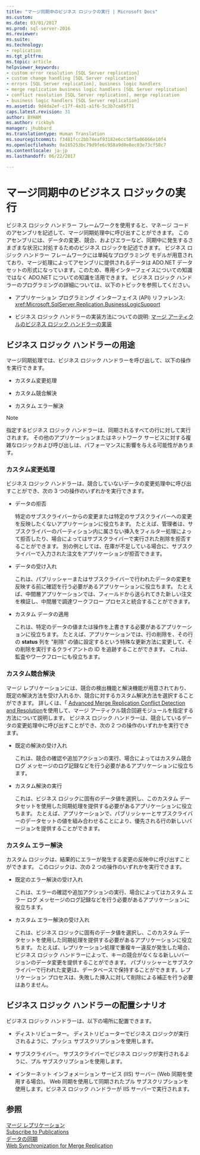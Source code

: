 ```yaml
---
title: "マージ同期中のビジネス ロジックの実行 | Microsoft Docs"
ms.custom: 
ms.date: 03/01/2017
ms.prod: sql-server-2016
ms.reviewer: 
ms.suite: 
ms.technology:
- replication
ms.tgt_pltfrm: 
ms.topic: article
helpviewer_keywords:
- custom error resolution [SQL Server replication]
- custom change handling [SQL Server replication]
- errors [SQL Server replication], business logic handlers
- merge replication business logic handlers [SQL Server replication]
- conflict resolution [SQL Server replication], merge replication
- business logic handlers [SQL Server replication]
ms.assetid: 9d4da2ef-c17f-4a31-a1f6-5c3b7ca85f71
caps.latest.revision: 31
author: BYHAM
ms.author: rickbyh
manager: jhubbard
ms.translationtype: Human Translation
ms.sourcegitcommit: f3481fcc2bb74eaf93182e6cc58f5a06666e10f4
ms.openlocfilehash: 0a165253bc79d9fe6c958a9d0e8ec83e73cf58c7
ms.contentlocale: ja-jp
ms.lasthandoff: 06/22/2017

---
```

# <a name="execute-business-logic-during-merge-synchronization"></a>マージ同期中のビジネス ロジックの実行
  ビジネス ロジック ハンドラー フレームワークを使用すると、マネージ コードのアセンブリを記述して、マージ同期処理中に呼び出すことができます。 このアセンブリには、データの変更、競合、およびエラーなど、同期中に発生するさまざまな状況に対処するためのビジネス ロジックを記述できます。 ビジネス ロジック ハンドラー フレームワークには単純なプログラミング モデルが用意されており、マージ処理によってアセンブリに提供されるデータは ADO.NET データセットの形式になっています。このため、専用インターフェイスについての知識ではなく ADO.NET についての知識を活用できます。 ビジネス ロジック ハンドラーのプログラミングの詳細については、以下のトピックを参照してください。  
  
-   アプリケーション プログラミング インターフェイス (API) リファレンス: <xref:Microsoft.SqlServer.Replication.BusinessLogicSupport>  
  
-   ビジネス ロジック ハンドラーの実装方法についての説明: [マージ アーティクルのビジネス ロジック ハンドラーの実装](../../../relational-databases/replication/implement-a-business-logic-handler-for-a-merge-article.md)  
  
## <a name="uses-for-business-logic-handlers"></a>ビジネス ロジック ハンドラーの用途  
 マージ同期処理では、ビジネス ロジック ハンドラーを呼び出して、以下の操作を実行できます。  
  
-   カスタム変更処理  
  
-   カスタム競合解決  
  
-   カスタム エラー解決  
  
> [!NOTE]  
>  指定するビジネス ロジック ハンドラーは、同期されるすべての行に対して実行されます。 その他のアプリケーションまたはネットワーク サービスに対する複雑なロジックおよび呼び出しは、パフォーマンスに影響を与える可能性があります。  
  
### <a name="custom-change-handling"></a>カスタム変更処理  
 ビジネス ロジック ハンドラーは、競合していないデータの変更処理中に呼び出すことができ、次の 3 つの操作のいずれかを実行できます。  
  
-   データの拒否  
  
     特定のサブスクライバーからの変更または特定のサブスクライバーへの変更を反映したくないアプリケーションに役立ちます。 たとえば、管理者は、サブスクライバーのパーティション内に属さない挿入をフィルター処理によって拒否したり、場合によってはサブスクライバーで実行された削除を拒否することができます。 別の例としては、在庫が不足している場合に、サブスクライバーで入力された注文をアプリケーションが拒否できます。  
  
-   データの受け入れ  
  
     これは、パブリッシャーまたはサブスクライバーで行われたデータの変更を反映する前に確認を行う必要があるアプリケーションに役立ちます。 たとえば、中間層アプリケーションでは、フィールドから送られてきた新しい注文を検証し、中間層で調達ワークフロー プロセスと統合することができます。  
  
-   カスタム データの適用  
  
     これは、特定のデータの値または操作を上書きする必要があるアプリケーションに役立ちます。 たとえば、アプリケーションでは、行の削除を、その行の **status** 列を "削除" の値に設定するという特殊な更新方法に変更して、その削除を実行するクライアントの ID を追跡することができます。 これは、監査やワークフローにも役立ちます。  
  
### <a name="custom-conflict-resolution"></a>カスタム競合解決  
 マージ レプリケーションには、競合の検出機能と解決機能が用意されており、既定の解決方法を受け入れるか、競合に対するカスタム解決方法を選択することができます。 詳しくは、「 [Advanced Merge Replication Conflict Detection and Resolution](../../../relational-databases/replication/merge/advanced-merge-replication-conflict-detection-and-resolution.md)を使用して、マージ アーティクル競合回避モジュールを指定する方法について説明します。 ビジネス ロジック ハンドラーは、競合しているデータの変更処理中に呼び出すことができ、次の 2 つの操作のいずれかを実行できます。  
  
-   既定の解決の受け入れ  
  
     これは、競合の確認や追加アクションの実行、場合によってはカスタム競合ログ メッセージのログ記録などを行う必要があるアプリケーションに役立ちます。  
  
-   カスタム解決の実行  
  
     これは、ビジネス ロジックに固有のデータ値を選択し、このカスタム データセットを使用した同期処理を提供する必要があるアプリケーションに役立ちます。 たとえば、アプリケーションで、パブリッシャーとサブスクライバーのデータセットの値を組み合わせることにより、優先される行の新しいバージョンを提供することができます。  
  
### <a name="custom-error-resolution"></a>カスタム エラー解決  
 カスタム ロジックは、結果的にエラーが発生する変更の反映中に呼び出すことができます。 このロジックは、次の 2 つの操作のいずれかを実行できます。  
  
-   既定のエラー解決の受け入れ  
  
     これは、エラーの確認や追加アクションの実行、場合によってはカスタム エラー ログ メッセージのログ記録などを行う必要があるアプリケーションに役立ちます。  
  
-   カスタム エラー解決の受け入れ  
  
     これは、ビジネス ロジックに固有のデータ値を選択し、このカスタム データセットを使用した同期処理を提供する必要があるアプリケーションに役立ちます。 たとえば、レプリケーション処理で重複キー違反が発生した場合、ビジネス ロジック ハンドラーによって、キーの競合がなくなる新しいバージョンのデータ変更を提供することができます。 パブリッシャーとサブスクライバーで行われた変更は、データベースで保持することができます。レプリケーション プロセスは、失敗した挿入に対して削除による補正を行う必要はありません。  
  
## <a name="deployment-scenarios-for-business-logic-handlers"></a>ビジネス ロジック ハンドラーの配置シナリオ  
 ビジネス ロジック ハンドラーは、以下の場所に配置できます。  
  
-   ディストリビューター。 ディストリビューターでビジネス ロジックが実行されるように、プッシュ サブスクリプションを使用します。  
  
-   サブスクライバー。 サブスクライバーでビジネス ロジックが実行されるように、プル サブスクリプションを使用します。  
  
-   インターネット インフォメーション サービス (IIS) サーバー (Web 同期を使用する場合)。 Web 同期を使用して同期されたプル サブスクリプションを使用します。ビジネス ロジック ハンドラーが IIS サーバーで実行されます。  
  
## <a name="see-also"></a>参照  
 [マージ レプリケーション](../../../relational-databases/replication/merge/merge-replication.md)   
 [Subscribe to Publications](../../../relational-databases/replication/subscribe-to-publications.md)   
 [データの同期](../../../relational-databases/replication/synchronize-data.md)   
 [Web Synchronization for Merge Replication](../../../relational-databases/replication/web-synchronization-for-merge-replication.md)  
  
  

